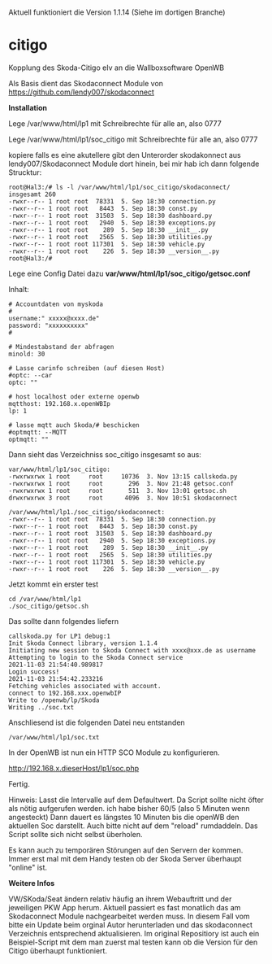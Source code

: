 #
Aktuell funktioniert die Version 1.1.14 (Siehe im dortigen Branche)

# citigo

Kopplung des Skoda-Citigo eIv an die Wallboxsoftware OpenWB

Als Basis dient das Skodaconnect Module von https://github.com/lendy007/skodaconnect

**Installation**

Lege /var/www/html/lp1 mit Schreibrechte für alle an, also 0777

Lege /var/www/html/lp1/soc_citigo mit Schreibrechte für alle an, also 0777

kopiere falls es eine akutellere gibt den Unterorder skodakonnect aus lendy007/Skodaconnect Module dort hinein,
bei mir hab ich dann folgende Strucktur:
```
root@Hal3:/# ls -l /var/www/html/lp1/soc_citigo/skodaconnect/
insgesamt 260
-rwxr--r-- 1 root root  78331  5. Sep 18:30 connection.py
-rwxr--r-- 1 root root   8443  5. Sep 18:30 const.py
-rwxr--r-- 1 root root  31503  5. Sep 18:30 dashboard.py
-rwxr--r-- 1 root root   2940  5. Sep 18:30 exceptions.py
-rwxr--r-- 1 root root    289  5. Sep 18:30 __init__.py
-rwxr--r-- 1 root root   2565  5. Sep 18:30 utilities.py
-rwxr--r-- 1 root root 117301  5. Sep 18:30 vehicle.py
-rwxr--r-- 1 root root    226  5. Sep 18:30 __version__.py
root@Hal3:/#
```

Lege eine Config Datei dazu **var/www/html/lp1/soc_citigo/getsoc.conf**

Inhalt: 
```
# Accountdaten von myskoda
#
username:" xxxxx@xxxx.de"
password: "xxxxxxxxxx"
#

# Mindestabstand der abfragen
minold: 30

# Lasse carinfo schreiben (auf diesen Host)
#optc: --car
optc: ""

# host localhost oder externe openwb
mqtthost: 192.168.x.openWBIp
lp: 1

# lasse mqtt auch Skoda/# beschicken
#optmqtt: --MQTT
optmqtt: ""
```

Dann sieht das Verzeichniss soc_citigo insgesamt so aus:

```
var/www/html/lp1/soc_citigo:
-rwxrwxrwx 1 root     root     10736  3. Nov 13:15 callskoda.py
-rwxrwxrwx 1 root     root       296  3. Nov 21:48 getsoc.conf
-rwxrwxrwx 1 root     root       511  3. Nov 13:01 getsoc.sh
drwxrwxrwx 3 root     root      4096  3. Nov 10:51 skodaconnect

/var/www/html/lp1./soc_citigo/skodaconnect:
-rwxr--r-- 1 root root  78331  5. Sep 18:30 connection.py
-rwxr--r-- 1 root root   8443  5. Sep 18:30 const.py
-rwxr--r-- 1 root root  31503  5. Sep 18:30 dashboard.py
-rwxr--r-- 1 root root   2940  5. Sep 18:30 exceptions.py
-rwxr--r-- 1 root root    289  5. Sep 18:30 __init__.py
-rwxr--r-- 1 root root   2565  5. Sep 18:30 utilities.py
-rwxr--r-- 1 root root 117301  5. Sep 18:30 vehicle.py
-rwxr--r-- 1 root root    226  5. Sep 18:30 __version__.py
```

Jetzt kommt ein erster test

```
cd /var/www/html/lp1
./soc_citigo/getsoc.sh
```

Das sollte dann folgendes liefern

```
callskoda.py for LP1 debug:1
Init Skoda Connect library, version 1.1.4
Initiating new session to Skoda Connect with xxxx@xxx.de as username
Attempting to login to the Skoda Connect service
2021-11-03 21:54:40.989817
Login success!
2021-11-03 21:54:42.233216
Fetching vehicles associated with account.
connect to 192.168.xxx.openwbIP
Write to /openwb/lp/Skoda
Writing ../soc.txt
```

Anschliesend ist die folgenden Datei neu entstanden
```
/var/www/html/lp1/soc.txt
```

In der OpenWB ist nun ein HTTP SCO Module zu konfigurieren.

http://192.168.x.dieserHost/lp1/soc.php

Fertig.

Hinweis:
Lasst die Intervalle auf dem Defaultwert.
Da Script sollte nicht öfter als nötig aufgerufen werden.
ich habe bisher 60/5 (also 5 Minuten wenn angesteckt)
Dann dauert es längstes 10 Minuten bis die openWB den aktuellen Soc darstellt.
Auch bitte nicht auf dem "reload" rumdaddeln.
Das Script sollte sich nicht selbst überholen.

Es kann auch zu temporären Störungen auf den Servern der kommen.
Immer erst mal mit dem Handy testen ob der Skoda Server überhaupt "online" ist.

**Weitere Infos**

VW/SKoda/Seat ändern relativ häufig an ihrem Webauftritt und der jeweiligen PKW App herum.
Aktuell passiert es fast monatlich das am Skodaconnect Module nachgearbeitet werden muss.
In diesem Fall vom bitte ein Update beim orginal Autor herunterladen und das skodaconnect Verzeichnis
entsprechend aktualisieren. Im original Repositiory ist auch ein Beispiel-Script mit dem man
zuerst mal testen kann ob die Version für den Citigo überhaupt funktioniert.
